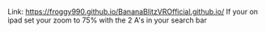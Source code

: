 <p1>Link: https://froggy990.github.io/BananaBlitzVROfficial.github.io/
If your on ipad set your zoom to 75% with the 2 A's in your search bar<p1>
